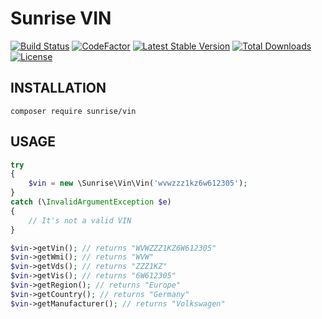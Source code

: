 # Sunrise VIN

[![Build Status](https://api.travis-ci.com/sunrise-php/vin.svg?branch=master)](https://travis-ci.com/sunrise-php/vin)
[![CodeFactor](https://www.codefactor.io/repository/github/sunrise-php/vin/badge)](https://www.codefactor.io/repository/github/sunrise-php/vin)
[![Latest Stable Version](https://poser.pugx.org/sunrise/vin/v/stable)](https://packagist.org/packages/sunrise/vin)
[![Total Downloads](https://poser.pugx.org/sunrise/vin/downloads)](https://packagist.org/packages/sunrise/vin)
[![License](https://poser.pugx.org/sunrise/vin/license)](https://packagist.org/packages/sunrise/vin)

## INSTALLATION

```
composer require sunrise/vin
```

## USAGE

```php
try
{
    $vin = new \Sunrise\Vin\Vin('wvwzzz1kz6w612305');
}
catch (\InvalidArgumentException $e)
{
    // It's not a valid VIN
}

$vin->getVin(); // returns "WVWZZZ1KZ6W612305"
$vin->getWmi(); // returns "WVW"
$vin->getVds(); // returns "ZZZ1KZ"
$vin->getVis(); // returns "6W612305"
$vin->getRegion(); // returns "Europe"
$vin->getCountry(); // returns "Germany"
$vin->getManufacturer(); // returns "Volkswagen"
```
